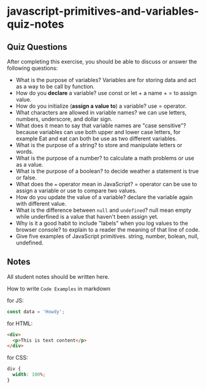 # javascript-primitives-and-variables-quiz-notes

## Quiz Questions

After completing this exercise, you should be able to discuss or answer the following questions:

- What is the purpose of variables?
  Variables are for storing data and act as a way to be call by function.
- How do you **declare** a variable?
  use const or let + a name + = to assign value.
- How do you initialize (**assign a value to**) a variable?
  use = operator.
- What characters are allowed in variable names?
  we can use letters, numbers, underscore, and dollar sign.
- What does it mean to say that variable names are "case sensitive"?
  because variables can use both upper and lower case letters, for example Eat and eat can both be use as two different variables.
- What is the purpose of a string?
  to store and manipulate letters or words.
- What is the purpose of a number?
  to calculate a math problems or use as a value.
- What is the purpose of a boolean?
  to decide weather a statement is true or false.
- What does the `=` operator mean in JavaScript?
  = operator can be use to assign a variable or use to compare two values.
- How do you update the value of a variable?
  declare the variable again with different value.
- What is the difference between `null` and `undefined`?
  null mean empty while underfined is a value that haven't been assign yet.
- Why is it a good habit to include "labels" when you log values to the browser console?
  to explain to a reader the meaning of that line of code.
- Give five examples of JavaScript primitives.
  string, number, bolean, null, undefined.

## Notes

All student notes should be written here.

How to write `Code Examples` in markdown

for JS:

```javascript
const data = 'Howdy';
```

for HTML:

```html
<div>
  <p>This is text content</p>
</div>
```

for CSS:

```css
div {
  width: 100%;
}
```
